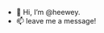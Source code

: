 - 👋 Hi, I’m @heewey.
- 📫 leave me a message!

<!---
heewey/heewey is a ✨ special ✨ repository because its `README.md` (this file) appears on your GitHub profile.
You can click the Preview link to take a look at your changes.
--->
